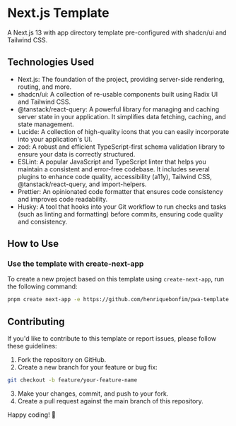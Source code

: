 # Next.js Template

A Next.js 13 with app directory template pre-configured with shadcn/ui and Tailwind CSS.

## Technologies Used

- Next.js: The foundation of the project, providing server-side rendering, routing, and more.
- shadcn/ui: A collection of re-usable components built using Radix UI and Tailwind CSS.
- @tanstack/react-query: A powerful library for managing and caching server state in your application. It simplifies data fetching, caching, and state management.
- Lucide: A collection of high-quality icons that you can easily incorporate into your application's UI.
- zod: A robust and efficient TypeScript-first schema validation library to ensure your data is correctly structured.
- ESLint: A popular JavaScript and TypeScript linter that helps you maintain a consistent and error-free codebase. It includes several plugins to enhance code quality, accessibility (a11y), Tailwind CSS, @tanstack/react-query, and import-helpers.
- Prettier: An opinionated code formatter that ensures code consistency and improves code readability.
- Husky: A tool that hooks into your Git workflow to run checks and tasks (such as linting and formatting) before commits, ensuring code quality and consistency.

## How to Use

### Use the template with create-next-app

To create a new project based on this template using `create-next-app`, run the following command:

```bash
pnpm create next-app -e https://github.com/henriquebonfim/pwa-template
```

## Contributing

If you'd like to contribute to this template or report issues, please follow these guidelines:

1. Fork the repository on GitHub.
2. Create a new branch for your feature or bug fix:

```bash
git checkout -b feature/your-feature-name
```

3. Make your changes, commit, and push to your fork.
4. Create a pull request against the main branch of this repository.

Happy coding! 🚀
